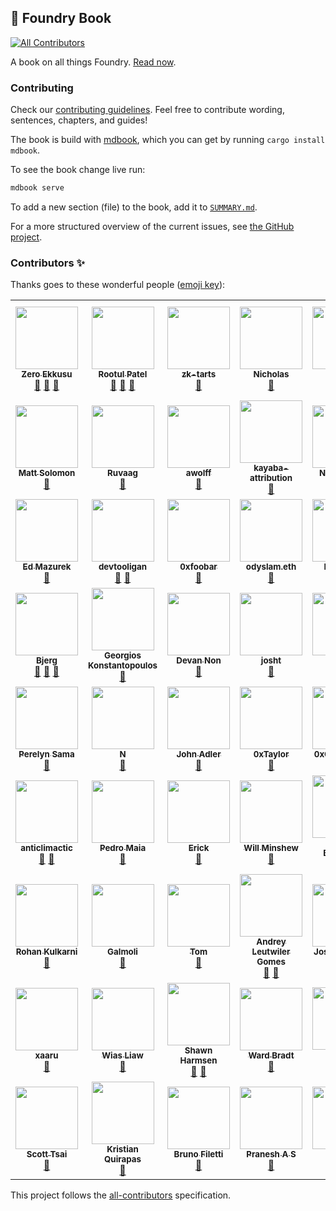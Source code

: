 ## 📖 Foundry Book
<!-- ALL-CONTRIBUTORS-BADGE:START - Do not remove or modify this section -->
[![All Contributors](https://img.shields.io/badge/all_contributors-61-orange.svg?style=flat-square)](#contributors-)
<!-- ALL-CONTRIBUTORS-BADGE:END -->

A book on all things Foundry. [Read now](https://book.getfoundry.sh).

### Contributing

Check our [contributing guidelines](./CONTRIBUTING.md). Feel free to contribute wording, sentences, chapters, and guides!

The book is build with [mdbook](https://github.com/rust-lang/mdBook), which you can get by running `cargo install mdbook`.

To see the book change live run:

```sh
mdbook serve
```

To add a new section (file) to the book, add it to [`SUMMARY.md`](src/SUMMARY.md).

For a more structured overview of the current issues, see [the GitHub project](https://github.com/orgs/foundry-rs/projects/1).

### Contributors ✨

Thanks goes to these wonderful people ([emoji key](https://allcontributors.org/docs/en/emoji-key)):

<!-- ALL-CONTRIBUTORS-LIST:START - Do not remove or modify this section -->
<!-- prettier-ignore-start -->
<!-- markdownlint-disable -->
<table>
  <tr>
    <td align="center"><a href="https://github.com/ZeroEkkusu"><img src="https://avatars.githubusercontent.com/u/94782988?v=4?s=100" width="100px;" alt=""/><br /><sub><b>Zero Ekkusu</b></sub></a><br /><a href="https://github.com/foundry-rs/book/commits?author=ZeroEkkusu" title="Documentation">📖</a> <a href="https://github.com/foundry-rs/book/pulls?q=is%3Apr+reviewed-by%3AZeroEkkusu" title="Reviewed Pull Requests">👀</a> <a href="#maintenance-ZeroEkkusu" title="Maintenance">🚧</a></td>
    <td align="center"><a href="https://rootulp.xyz"><img src="https://avatars.githubusercontent.com/u/3699047?v=4?s=100" width="100px;" alt=""/><br /><sub><b>Rootul Patel</b></sub></a><br /><a href="https://github.com/foundry-rs/book/commits?author=rootulp" title="Documentation">📖</a> <a href="#maintenance-rootulp" title="Maintenance">🚧</a> <a href="https://github.com/foundry-rs/book/pulls?q=is%3Apr+reviewed-by%3Arootulp" title="Reviewed Pull Requests">👀</a></td>
    <td align="center"><a href="https://github.com/zk-tarts"><img src="https://avatars.githubusercontent.com/u/78189066?v=4?s=100" width="100px;" alt=""/><br /><sub><b>zk-tarts</b></sub></a><br /><a href="https://github.com/foundry-rs/book/commits?author=zk-tarts" title="Documentation">📖</a></td>
    <td align="center"><a href="https://github.com/nnnnicholas"><img src="https://avatars.githubusercontent.com/u/1418561?v=4?s=100" width="100px;" alt=""/><br /><sub><b>Nicholas</b></sub></a><br /><a href="https://github.com/foundry-rs/book/commits?author=nnnnicholas" title="Documentation">📖</a></td>
    <td align="center"><a href="https://github.com/metehan"><img src="https://avatars.githubusercontent.com/u/747125?v=4?s=100" width="100px;" alt=""/><br /><sub><b>metehan</b></sub></a><br /><a href="https://github.com/foundry-rs/book/commits?author=metehan" title="Documentation">📖</a></td>
    <td align="center"><a href="https://github.com/hjubb"><img src="https://avatars.githubusercontent.com/u/9816161?v=4?s=100" width="100px;" alt=""/><br /><sub><b>Harris</b></sub></a><br /><a href="#maintenance-hjubb" title="Maintenance">🚧</a></td>
    <td align="center"><a href="https://github.com/codingnirvana"><img src="https://avatars.githubusercontent.com/u/1348422?v=4?s=100" width="100px;" alt=""/><br /><sub><b>Rajesh Muppalla</b></sub></a><br /><a href="#maintenance-codingnirvana" title="Maintenance">🚧</a></td>
  </tr>
  <tr>
    <td align="center"><a href="https://mattsolomon.dev"><img src="https://avatars.githubusercontent.com/u/17163988?v=4?s=100" width="100px;" alt=""/><br /><sub><b>Matt Solomon</b></sub></a><br /><a href="https://github.com/foundry-rs/book/commits?author=mds1" title="Documentation">📖</a></td>
    <td align="center"><a href="https://github.com/ruvaag"><img src="https://avatars.githubusercontent.com/u/81832128?v=4?s=100" width="100px;" alt=""/><br /><sub><b>Ruvaag</b></sub></a><br /><a href="#maintenance-ruvaag" title="Maintenance">🚧</a></td>
    <td align="center"><a href="http://linkedin.com/in/alexandre-wolff/"><img src="https://avatars.githubusercontent.com/u/55669233?v=4?s=100" width="100px;" alt=""/><br /><sub><b>awolff</b></sub></a><br /><a href="#maintenance-alexandrewolff" title="Maintenance">🚧</a></td>
    <td align="center"><a href="https://www.kayaba-attribution.dev/"><img src="https://avatars.githubusercontent.com/u/63566185?v=4?s=100" width="100px;" alt=""/><br /><sub><b>kayaba-attribution</b></sub></a><br /><a href="https://github.com/foundry-rs/book/commits?author=Kayaba-Attribution" title="Documentation">📖</a></td>
    <td align="center"><a href="https://github.com/ncitron"><img src="https://avatars.githubusercontent.com/u/16858330?v=4?s=100" width="100px;" alt=""/><br /><sub><b>Noah Citron</b></sub></a><br /><a href="https://github.com/foundry-rs/book/pulls?q=is%3Apr+reviewed-by%3Ancitron" title="Reviewed Pull Requests">👀</a></td>
    <td align="center"><a href="https://github.com/Sabnock01"><img src="https://avatars.githubusercontent.com/u/24715302?v=4?s=100" width="100px;" alt=""/><br /><sub><b>Sabnock</b></sub></a><br /><a href="https://github.com/foundry-rs/book/commits?author=Sabnock01" title="Documentation">📖</a></td>
    <td align="center"><a href="https://bandism.net/"><img src="https://avatars.githubusercontent.com/u/22633385?v=4?s=100" width="100px;" alt=""/><br /><sub><b>Ikko Ashimine</b></sub></a><br /><a href="#maintenance-eltociear" title="Maintenance">🚧</a></td>
  </tr>
  <tr>
    <td align="center"><a href="https://github.com/wildmolasses"><img src="https://avatars.githubusercontent.com/u/5423313?v=4?s=100" width="100px;" alt=""/><br /><sub><b>Ed Mazurek</b></sub></a><br /><a href="#maintenance-wildmolasses" title="Maintenance">🚧</a></td>
    <td align="center"><a href="https://github.com/devtooligan"><img src="https://avatars.githubusercontent.com/u/71567643?v=4?s=100" width="100px;" alt=""/><br /><sub><b>devtooligan</b></sub></a><br /><a href="#maintenance-devtooligan" title="Maintenance">🚧</a> <a href="https://github.com/foundry-rs/book/commits?author=devtooligan" title="Documentation">📖</a></td>
    <td align="center"><a href="https://github.com/0xfoobar"><img src="https://avatars.githubusercontent.com/u/83792390?v=4?s=100" width="100px;" alt=""/><br /><sub><b>0xfoobar</b></sub></a><br /><a href="https://github.com/foundry-rs/book/commits?author=0xfoobar" title="Documentation">📖</a></td>
    <td align="center"><a href="https://odyslam.com"><img src="https://avatars.githubusercontent.com/u/13405632?v=4?s=100" width="100px;" alt=""/><br /><sub><b>odyslam.eth</b></sub></a><br /><a href="#maintenance-odyslam" title="Maintenance">🚧</a></td>
    <td align="center"><a href="http://git.live"><img src="https://avatars.githubusercontent.com/u/43670554?v=4?s=100" width="100px;" alt=""/><br /><sub><b>FredCoen</b></sub></a><br /><a href="#tutorial-FredCoen" title="Tutorials">✅</a></td>
    <td align="center"><a href="https://github.com/bblanc42"><img src="https://avatars.githubusercontent.com/u/100454995?v=4?s=100" width="100px;" alt=""/><br /><sub><b>bblanc42</b></sub></a><br /><a href="https://github.com/foundry-rs/book/commits?author=bblanc42" title="Documentation">📖</a></td>
    <td align="center"><a href="https://github.com/0xMySt1c"><img src="https://avatars.githubusercontent.com/u/101825630?v=4?s=100" width="100px;" alt=""/><br /><sub><b>0xMySt1c</b></sub></a><br /><a href="#maintenance-0xMySt1c" title="Maintenance">🚧</a></td>
  </tr>
  <tr>
    <td align="center"><a href="https://github.com/onbjerg"><img src="https://avatars.githubusercontent.com/u/8862627?v=4?s=100" width="100px;" alt=""/><br /><sub><b>Bjerg</b></sub></a><br /><a href="#maintenance-onbjerg" title="Maintenance">🚧</a> <a href="https://github.com/foundry-rs/book/commits?author=onbjerg" title="Documentation">📖</a> <a href="https://github.com/foundry-rs/book/pulls?q=is%3Apr+reviewed-by%3Aonbjerg" title="Reviewed Pull Requests">👀</a></td>
    <td align="center"><a href="https://gakonst.com"><img src="https://avatars.githubusercontent.com/u/17802178?v=4?s=100" width="100px;" alt=""/><br /><sub><b>Georgios Konstantopoulos</b></sub></a><br /><a href="https://github.com/foundry-rs/book/pulls?q=is%3Apr+reviewed-by%3Agakonst" title="Reviewed Pull Requests">👀</a></td>
    <td align="center"><a href="https://github.com/devanonon"><img src="https://avatars.githubusercontent.com/u/89424366?v=4?s=100" width="100px;" alt=""/><br /><sub><b>Devan Non</b></sub></a><br /><a href="https://github.com/foundry-rs/book/commits?author=devanonon" title="Documentation">📖</a></td>
    <td align="center"><a href="https://github.com/jtardioli"><img src="https://avatars.githubusercontent.com/u/85530348?v=4?s=100" width="100px;" alt=""/><br /><sub><b>josht</b></sub></a><br /><a href="#maintenance-jtardioli" title="Maintenance">🚧</a></td>
    <td align="center"><a href="http://dmf.xyz"><img src="https://avatars.githubusercontent.com/u/100147743?v=4?s=100" width="100px;" alt=""/><br /><sub><b>dmfxyz</b></sub></a><br /><a href="#maintenance-dmfxyz" title="Maintenance">🚧</a> <a href="https://github.com/foundry-rs/book/pulls?q=is%3Apr+reviewed-by%3Admfxyz" title="Reviewed Pull Requests">👀</a> <a href="https://github.com/foundry-rs/book/commits?author=dmfxyz" title="Documentation">📖</a></td>
    <td align="center"><a href="https://github.com/DrakeEvans"><img src="https://avatars.githubusercontent.com/u/31104161?v=4?s=100" width="100px;" alt=""/><br /><sub><b>Drake Evans</b></sub></a><br /><a href="#maintenance-DrakeEvans" title="Maintenance">🚧</a></td>
    <td align="center"><a href="https://paulrberg.com"><img src="https://avatars.githubusercontent.com/u/8782666?v=4?s=100" width="100px;" alt=""/><br /><sub><b>Paul Razvan Berg</b></sub></a><br /><a href="#maintenance-paulrberg" title="Maintenance">🚧</a></td>
  </tr>
  <tr>
    <td align="center"><a href="https://github.com/Perelyn-sama"><img src="https://avatars.githubusercontent.com/u/64838956?v=4?s=100" width="100px;" alt=""/><br /><sub><b>Perelyn Sama</b></sub></a><br /><a href="#maintenance-Perelyn-sama" title="Maintenance">🚧</a></td>
    <td align="center"><a href="https://github.com/nuhhtyy"><img src="https://avatars.githubusercontent.com/u/15225385?v=4?s=100" width="100px;" alt=""/><br /><sub><b>N</b></sub></a><br /><a href="https://github.com/foundry-rs/book/commits?author=nuhhtyy" title="Documentation">📖</a></td>
    <td align="center"><a href="https://github.com/adlerjohn"><img src="https://avatars.githubusercontent.com/u/3290375?v=4?s=100" width="100px;" alt=""/><br /><sub><b>John Adler</b></sub></a><br /><a href="#maintenance-adlerjohn" title="Maintenance">🚧</a></td>
    <td align="center"><a href="https://github.com/x676f64"><img src="https://avatars.githubusercontent.com/u/53136615?v=4?s=100" width="100px;" alt=""/><br /><sub><b>0xTaylor</b></sub></a><br /><a href="#maintenance-x676f64" title="Maintenance">🚧</a></td>
    <td align="center"><a href="https://github.com/0xCookedRice"><img src="https://avatars.githubusercontent.com/u/86559662?v=4?s=100" width="100px;" alt=""/><br /><sub><b>0xCookedRice</b></sub></a><br /><a href="#maintenance-0xCookedRice" title="Maintenance">🚧</a></td>
    <td align="center"><a href="https://github.com/djh58"><img src="https://avatars.githubusercontent.com/u/77956106?v=4?s=100" width="100px;" alt=""/><br /><sub><b>Dan Hepworth</b></sub></a><br /><a href="#maintenance-djh58" title="Maintenance">🚧</a></td>
    <td align="center"><a href="https://tobiasbk.github.io"><img src="https://avatars.githubusercontent.com/u/61471326?v=4?s=100" width="100px;" alt=""/><br /><sub><b>tobias</b></sub></a><br /><a href="#maintenance-TobiasBK" title="Maintenance">🚧</a></td>
  </tr>
  <tr>
    <td align="center"><a href="https://github.com/anticlimactic"><img src="https://avatars.githubusercontent.com/u/9568756?v=4?s=100" width="100px;" alt=""/><br /><sub><b>anticlimactic</b></sub></a><br /><a href="#maintenance-anticlimactic" title="Maintenance">🚧</a> <a href="https://github.com/foundry-rs/book/commits?author=anticlimactic" title="Documentation">📖</a></td>
    <td align="center"><a href="http://pedrommaiaa.github.io"><img src="https://avatars.githubusercontent.com/u/100535780?v=4?s=100" width="100px;" alt=""/><br /><sub><b>Pedro Maia</b></sub></a><br /><a href="https://github.com/foundry-rs/book/commits?author=pedrommaiaa" title="Documentation">📖</a></td>
    <td align="center"><a href="https://github.com/edag94"><img src="https://avatars.githubusercontent.com/u/22627847?v=4?s=100" width="100px;" alt=""/><br /><sub><b>Erick</b></sub></a><br /><a href="#maintenance-edag94" title="Maintenance">🚧</a></td>
    <td align="center"><a href="https://www.willminshew.com"><img src="https://avatars.githubusercontent.com/u/9845502?v=4?s=100" width="100px;" alt=""/><br /><sub><b>Will Minshew</b></sub></a><br /><a href="https://github.com/foundry-rs/book/commits?author=wminshew" title="Documentation">📖</a></td>
    <td align="center"><a href="https://github.com/dbelv"><img src="https://avatars.githubusercontent.com/u/90095005?v=4?s=100" width="100px;" alt=""/><br /><sub><b>Dave Belvedere</b></sub></a><br /><a href="#maintenance-dbelv" title="Maintenance">🚧</a></td>
    <td align="center"><a href="https://github.com/xenide"><img src="https://avatars.githubusercontent.com/u/5846427?v=4?s=100" width="100px;" alt=""/><br /><sub><b>A.L.</b></sub></a><br /><a href="#maintenance-xenide" title="Maintenance">🚧</a></td>
    <td align="center"><a href="https://github.com/p0n1"><img src="https://avatars.githubusercontent.com/u/36690236?v=4?s=100" width="100px;" alt=""/><br /><sub><b>p0n1</b></sub></a><br /><a href="#maintenance-p0n1" title="Maintenance">🚧</a></td>
  </tr>
  <tr>
    <td align="center"><a href="http://kulk.xyz"><img src="https://avatars.githubusercontent.com/u/53792428?v=4?s=100" width="100px;" alt=""/><br /><sub><b>Rohan Kulkarni</b></sub></a><br /><a href="#maintenance-kulkarohan" title="Maintenance">🚧</a></td>
    <td align="center"><a href="http://beefy.finance"><img src="https://avatars.githubusercontent.com/u/26322060?v=4?s=100" width="100px;" alt=""/><br /><sub><b>Galmoli</b></sub></a><br /><a href="#maintenance-Galmoli" title="Maintenance">🚧</a></td>
    <td align="center"><a href="https://github.com/tidley"><img src="https://avatars.githubusercontent.com/u/25683238?v=4?s=100" width="100px;" alt=""/><br /><sub><b>Tom</b></sub></a><br /><a href="#maintenance-tidley" title="Maintenance">🚧</a></td>
    <td align="center"><a href="https://github.com/Leutwiler"><img src="https://avatars.githubusercontent.com/u/93873392?v=4?s=100" width="100px;" alt=""/><br /><sub><b>Andrey Leutwiler Gomes</b></sub></a><br /><a href="#maintenance-Leutwiler" title="Maintenance">🚧</a> <a href="https://github.com/foundry-rs/book/commits?author=Leutwiler" title="Documentation">📖</a></td>
    <td align="center"><a href="https://github.com/JoshuaTrujillo15"><img src="https://avatars.githubusercontent.com/u/41972979?v=4?s=100" width="100px;" alt=""/><br /><sub><b>Joshua Trujillo</b></sub></a><br /><a href="https://github.com/foundry-rs/book/commits?author=JoshuaTrujillo15" title="Documentation">📖</a></td>
    <td align="center"><a href="https://github.com/calnix"><img src="https://avatars.githubusercontent.com/u/22549197?v=4?s=100" width="100px;" alt=""/><br /><sub><b>calnix</b></sub></a><br /><a href="https://github.com/foundry-rs/book/commits?author=calnix" title="Documentation">📖</a></td>
    <td align="center"><a href="http://keybase.io/mattsse"><img src="https://avatars.githubusercontent.com/u/19890894?v=4?s=100" width="100px;" alt=""/><br /><sub><b>Matthias Seitz</b></sub></a><br /><a href="#maintenance-mattsse" title="Maintenance">🚧</a> <a href="https://github.com/foundry-rs/book/commits?author=mattsse" title="Documentation">📖</a></td>
  </tr>
  <tr>
    <td align="center"><a href="https://github.com/xaaru"><img src="https://avatars.githubusercontent.com/u/84188047?v=4?s=100" width="100px;" alt=""/><br /><sub><b>xaaru</b></sub></a><br /><a href="#maintenance-xaaru" title="Maintenance">🚧</a></td>
    <td align="center"><a href="https://github.com/wiasliaw"><img src="https://avatars.githubusercontent.com/u/37038019?v=4?s=100" width="100px;" alt=""/><br /><sub><b>Wias Liaw</b></sub></a><br /><a href="#maintenance-wiasliaw" title="Maintenance">🚧</a></td>
    <td align="center"><a href="https://github.com/shawnharmsen"><img src="https://avatars.githubusercontent.com/u/5439924?v=4?s=100" width="100px;" alt=""/><br /><sub><b>Shawn Harmsen</b></sub></a><br /><a href="https://github.com/foundry-rs/book/commits?author=shawnharmsen" title="Documentation">📖</a> <a href="#maintenance-shawnharmsen" title="Maintenance">🚧</a></td>
    <td align="center"><a href="https://www.linkedin.com/in/wardbradt/"><img src="https://avatars.githubusercontent.com/u/26584797?v=4?s=100" width="100px;" alt=""/><br /><sub><b>Ward Bradt</b></sub></a><br /><a href="#maintenance-wardbradt" title="Maintenance">🚧</a></td>
    <td align="center"><a href="https://github.com/24-2"><img src="https://avatars.githubusercontent.com/u/10823589?v=4?s=100" width="100px;" alt=""/><br /><sub><b>ｓｉｇｈ</b></sub></a><br /><a href="https://github.com/foundry-rs/book/commits?author=24-2" title="Documentation">📖</a></td>
    <td align="center"><a href="https://jamesbachini.com"><img src="https://avatars.githubusercontent.com/u/20736739?v=4?s=100" width="100px;" alt=""/><br /><sub><b>James Bachini</b></sub></a><br /><a href="#maintenance-jamesbachini" title="Maintenance">🚧</a></td>
    <td align="center"><a href="https://github.com/zobront"><img src="https://avatars.githubusercontent.com/u/5749292?v=4?s=100" width="100px;" alt=""/><br /><sub><b>Zach Obront</b></sub></a><br /><a href="#maintenance-zobront" title="Maintenance">🚧</a></td>
  </tr>
  <tr>
    <td align="center"><a href="http://scottt.tw"><img src="https://avatars.githubusercontent.com/u/110957?v=4?s=100" width="100px;" alt=""/><br /><sub><b>Scott Tsai</b></sub></a><br /><a href="#maintenance-scottt" title="Maintenance">🚧</a></td>
    <td align="center"><a href="https://www.youtube.com/channel/UCaU88FuhkVKO0PJViRjvTLw"><img src="https://avatars.githubusercontent.com/u/85150796?v=4?s=100" width="100px;" alt=""/><br /><sub><b>Kristian Quirapas</b></sub></a><br /><a href="#maintenance-kquirapas" title="Maintenance">🚧</a></td>
    <td align="center"><a href="https://github.com/Sweng0d"><img src="https://avatars.githubusercontent.com/u/101097089?v=4?s=100" width="100px;" alt=""/><br /><sub><b>Bruno Filetti</b></sub></a><br /><a href="https://github.com/foundry-rs/book/commits?author=Sweng0d" title="Documentation">📖</a></td>
    <td align="center"><a href="https://github.com/PraneshASP"><img src="https://avatars.githubusercontent.com/u/42379522?v=4?s=100" width="100px;" alt=""/><br /><sub><b>Pranesh A S</b></sub></a><br /><a href="#maintenance-PraneshASP" title="Maintenance">🚧</a></td>
    <td align="center"><a href="https://github.com/0xYYY"><img src="https://avatars.githubusercontent.com/u/86655648?v=4?s=100" width="100px;" alt=""/><br /><sub><b>0xYYY</b></sub></a><br /><a href="https://github.com/foundry-rs/book/commits?author=0xYYY" title="Documentation">📖</a></td>
  </tr>
</table>

<!-- markdownlint-restore -->
<!-- prettier-ignore-end -->

<!-- ALL-CONTRIBUTORS-LIST:END -->

This project follows the [all-contributors](https://github.com/all-contributors/all-contributors) specification.
